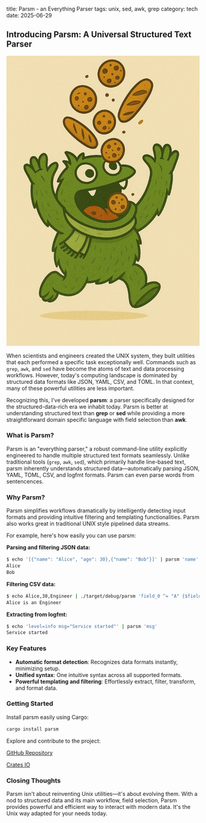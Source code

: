 title: Parsm - an Everything Parser
tags: unix, sed, awk, grep
category: tech
date: 2025-06-29

## Introducing Parsm: A Universal Structured Text Parser

![Eat More Cookie](https://github.com/jac18281828/parsm/blob/main/eatcookie.jpg)

When scientists and engineers created the UNIX system, they built utilities that each performed a specific task exceptionally well. Commands such as `grep`, `awk`, and `sed` have become the atoms of text and data processing workflows. However, today's computing landscape is dominated by structured data formats like JSON, YAML, CSV, and TOML.  In that context, many of these powerful utilities are less important.

Recognizing this, I've developed **parsm**: a parser specifically designed for the structured-data-rich era we inhabit today.   Parsm is better at understanding structured text than **grep** or **sed** while providing a more straightforward domain specific language with field selection than **awk**.

### What is Parsm?

Parsm is an "everything parser," a robust command-line utility explicitly engineered to handle multiple structured text formats seamlessly. Unlike traditional tools (`grep`, `awk`, `sed`), which primarily handle line-based text, parsm inherently understands structured data—automatically parsing JSON, YAML, TOML, CSV, and logfmt formats.  Parsm can even parse words from sentencences.

### Why Parsm?

Parsm simplifies workflows dramatically by intelligently detecting input formats and providing intuitive filtering and templating functionalities.   Parsm also works great in traditional UNIX style pipelined data streams.

For example, here's how easily you can use parsm:

**Parsing and filtering JSON data:**

```bash
$ echo '[{"name": "Alice", "age": 30},{"name": "Bob"}]' | parsm 'name'
Alice
Bob
```

**Filtering CSV data:**

```bash
$ echo Alice,30,Engineer | ./target/debug/parsm 'field_0 ^= "A" {$field_0 is an $field_2}'
Alice is an Engineer
```

**Extracting from logfmt:**

```bash
$ echo 'level=info msg="Service started"' | parsm 'msg'
Service started
```

### Key Features

* **Automatic format detection**: Recognizes data formats instantly, minimizing setup.
* **Unified syntax**: One intuitive syntax across all supported formats.
* **Powerful templating and filtering**: Effortlessly extract, filter, transform, and format data.

### Getting Started

Install parsm easily using Cargo:

```bash
cargo install parsm
```

Explore and contribute to the project:

[GitHub Repository](https://github.com/jac18281828/parsm)

[Crates IO](https://crates.io/crates/parsm)

### Closing Thoughts

Parsm isn't about reinventing Unix utilities—it's about evolving them. With a nod to structured data and its main workflow, field selection, Parsm provides powerful and efficient way to interact with modern data. It's the Unix way adapted for your needs today.

